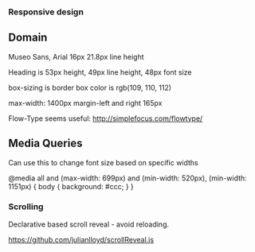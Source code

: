 ### Responsive design

## Domain

Museo Sans, Arial
16px
21.8px line height

Heading is 53px height, 49px line height, 48px font size

box-sizing is border box
color is rgb(109, 110, 112)

max-width: 1400px
margin-left and right 165px

Flow-Type seems useful: http://simplefocus.com/flowtype/

##  Media Queries

Can use this to change font size based on specific widths

@media all and (max-width: 699px) and (min-width: 520px), (min-width: 1151px) {
  body {
    background: #ccc;
  }
}

### Scrolling

Declarative based scroll reveal - avoid reloading.

https://github.com/julianlloyd/scrollReveal.js
